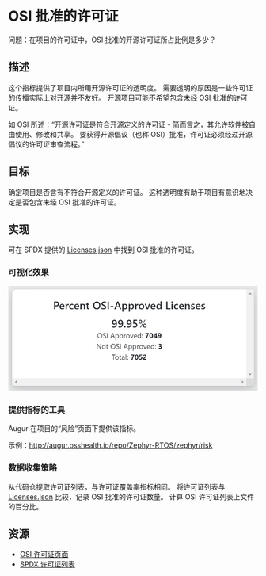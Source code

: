 # OSI 批准的许可证

问题：在项目的许可证中，OSI 批准的开源许可证所占比例是多少？

## 描述

这个指标提供了项目内所用开源许可证的透明度。 需要透明的原因是一些许可证的传播实际上对开源并不友好。 开源项目可能不希望包含未经 OSI 批准的许可证。

如 OSI 所述：“开源许可证是符合开源定义的许可证 - 简而言之，其允许软件被自由使用、修改和共享。 要获得开源倡议（也称 OSI）批准，许可证必须经过开源倡议的许可证审查流程。”

## 目标

确定项目是否含有不符合开源定义的许可证。 这种透明度有助于项目有意识地决定是否包含未经 OSI 批准的许可证。

## 实现

可在 SPDX 提供的 [Licenses.json](https://raw.githubusercontent.com/spdx/license-list-data/master/json/licenses.json) 中找到 OSI 批准的许可证。

### 可视化效果

![OSI](images/osi-approved-licenses_visualization.png)

### 提供指标的工具

Augur 在项目的“风险”页面下提供该指标。

示例：http://augur.osshealth.io/repo/Zephyr-RTOS/zephyr/risk

### 数据收集策略

从代码仓提取许可证列表，与许可证覆盖率指标相同。 将许可证列表与 [Licenses.json](https://raw.githubusercontent.com/spdx/license-list-data/master/json/licenses.json) 比较，记录 OSI 批准的许可证数量。 计算 OSI 许可证列表上文件的百分比。

## 资源

* [OSI 许可证页面](https://opensource.org/licenses)
* [SPDX 许可证列表](https://spdx.org/licenses/)


